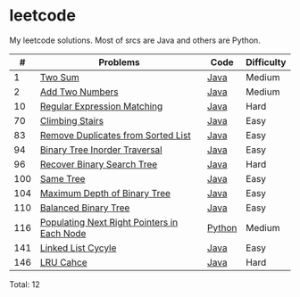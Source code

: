 leetcode
==========
My leetcode solutions. Most of srcs are Java and others are Python.


|#  |Problems | Code|Difficulty|
|---|---------|-----|----------|
|1  |[Two Sum](https://leetcode.com/problems/two-sum/)|[Java](Code/TwoSum/Solution.java)|Medium|
|2  |[Add Two Numbers](https://leetcode.com/problems/add-two-numbers)|[Java](Code/AddTwoNumbers/Solution.java)|Medium|
|10 |[Regular Expression Matching](https://leetcode.com/problems/regular-expression-matching/)|[Java](Code/RegularExpressionMatching/Solution.java)|Hard|
|70 |[Climbing Stairs](https://oj.leetcode.com/problems/climbing-stairs/)|[Java](Code/ClimbingStairs/Solution.java)|Easy|
|83 |[Remove Duplicates from Sorted List](https://oj.leetcode.com/problems/remove-duplicates-from-sorted-list/)|[Java](Code/RemoveDuplicatesfromSortedList/Solution.java)|Easy|
|94 |[Binary Tree Inorder Traversal](https://oj.leetcode.com/problems/binary-tree-inorder-traversal/)|[Java](Code/BinaryTreeInorderTraversal/Solution.java)|Easy|
|96 |[Recover Binary Search Tree](https://oj.leetcode.com/problems/recover-binary-search-tree/)|[Java](Code/RecoverBST/Solution.java)|Hard|
|100|[Same Tree](https://oj.leetcode.com/problems/same-tree/)|[Java](Code/SameTree/Solution.java)|Easy|
|104|[Maximum Depth of Binary Tree](https://oj.leetcode.com/problems/maximum-depth-of-binary-tree/)|[Java](Code/MaximumDepthofBinaryTree/Solution.java)|Easy|
|110|[Balanced Binary Tree](https://oj.leetcode.com/problems/balanced-binary-tree/)|[Java](Code/BalancedBinaryTree/Solution.java)|Easy|
|116|[Populating Next Right Pointers in Each Node](https://oj.leetcode.com/problems/populating-next-right-pointers-in-each-node/)|[Python](Code/PopulatigNextRightPointers.py)|Medium|
|141|[Linked List Cycyle](https://oj.leetcode.com/problems/linked-list-cycle/)|[Java](Code/LinkedListCycle/Solution.java)|Easy|
|146|[LRU Cahce](https://oj.leetcode.com/problems/lru-cache/)|[Java](Code/LRUCache/LRUCache.java)|Hard|

Total: 12
